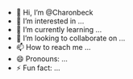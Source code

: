 - 👋 Hi, I’m @Charonbeck
- 👀 I’m interested in ...
- 🌱 I’m currently learning ...
- 💞️ I’m looking to collaborate on ...
- 📫 How to reach me ...
- 😄 Pronouns: ...
- ⚡ Fun fact: ...

<!---
Charonbeck/Charonbeck is a ✨ special ✨ repository because its `README.md` (this file) appears on your GitHub profile.
You can click the Preview link to take a look at your changes.
--->

